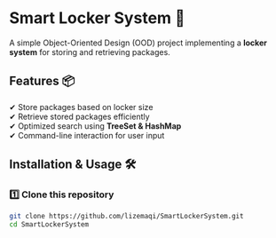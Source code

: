 # Smart Locker System 🚀

A simple Object-Oriented Design (OOD) project implementing a **locker system** for storing and retrieving packages.

## Features 📦
✔ Store packages based on locker size  
✔ Retrieve stored packages efficiently  
✔ Optimized search using **TreeSet & HashMap**  
✔ Command-line interaction for user input  

## Installation & Usage 🛠
### 1️⃣ Clone this repository
```sh
git clone https://github.com/lizemaqi/SmartLockerSystem.git
cd SmartLockerSystem
